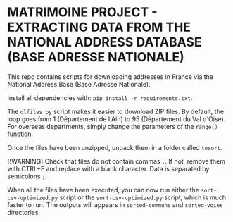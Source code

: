# MATRIMOINE PROJECT - EXTRACTING DATA FROM THE NATIONAL ADDRESS DATABASE (BASE ADRESSE NATIONALE)

This repo contains scripts for downloading addresses in France via the National Address Base (Base Adresse Nationale).

Install all dependencies with: `pip install -r requirements.txt`.

The `dlfiles.py` script makes it easier to download ZIP files. By default, the loop goes from 1 (Département de l'Ain) to 95 (Département du Val d'Oise). For overseas departments, simply change the parameters of the `range()` function.

Once the files have been unzipped, unpack them in a folder called `tosort`.

[!WARNING]
Check that files do not contain commas `,`. If not, remove them with CTRL+F and replace with a blank character. Data is separated by semicolons `;`.

When all the files have been executed, you can now run either the `sort-csv-optimized.py` script or the `sort-csv-optimized.py` script, which is much faster to run. The outputs will appears in `sorted-communs` and `sorted-voies` directories.